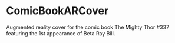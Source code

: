 # ComicBookARCover
Augmented reality cover for the comic book The Mighty Thor #337 featuring the 1st appearance of Beta Ray Bill.
